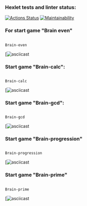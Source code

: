 ### Hexlet tests and linter status:
[![Actions Status](https://github.com/ORiverB/frontend-project-44/workflows/hexlet-check/badge.svg)](https://github.com/ORiverB/frontend-project-44/actions)
[![Maintainability](https://api.codeclimate.com/v1/badges/692879786ca87b1f0465/maintainability)](https://codeclimate.com/github/ORiverB/frontend-project-44/maintainability)

### For start game "Brain even"
```

Brain-even
```
[![asciicast](https://asciinema.org/a/egYisQGH1UBmUx6NlExWchDTF)

### Start game "Brain-calc":
```

Brain-calc
```
[![asciicast](https://asciinema.org/a/5LcXRN1JukNhyHb7WtZlHrpM8)
### Start game "Brain-gcd":
```

Brain-gcd
```
[![asciicast](https://asciinema.org/a/CBEHXxhcVg98AxlOI7KVXA7Ah)
### Start game "Brain-progression"
```

Brain-progression
```
[![asciicast](https://asciinema.org/a/lhojDWeF5C8NuZySMdOYqK0N9)

### Start game "Brain-prime"
```

Brain-prime
```
[![asciicast](https://asciinema.org/a/AYqfW5KRoskAARiWGf8c7oIv7)
